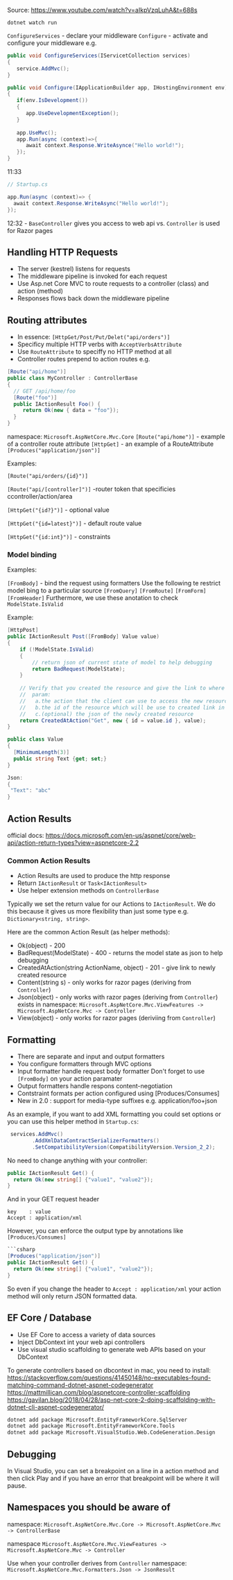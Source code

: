Source: https://www.youtube.com/watch?v=aIkpVzqLuhA&t=688s

`dotnet watch run`

`ConfigureServices`  - declare your middleware
`Configure` - activate and configure your middleware
e.g. 
```csharp
public void ConfigureServices(IServicetCollection services)
{
   service.AddMvc();
}

public void Configure(IApplicationBuilder app, IHostingEnvironment env)
{
   if(env.IsDevelopment())
   {
      app.UseDevelopmentException();
   }
   
   app.UseMvc();
   app.Run(async (context)=>{
      await context.Response.WriteAsynce("Hello world!");
   });
}
```



11:33
```csharp
// Startup.cs

app.Run(async (context)=> {
  await context.Response.WriteAsync("Hello world!");
});
```

12:32 - `BaseController` gives you access to web api vs. `Controller` is used for Razor pages

## Handling HTTP Requests
* The server (kestrel) listens for requests
* The middleware pipeline is invoked for each request
* Use Asp.net Core MVC to route requests to a controller (class) and action (method)
* Responses flows back down the middleware pipeline


## Routing attributes
* In essence: `[HttpGet/Post/Put/Delet("api/orders")]`
* Specificy multiple HTTP verbs with `AcceptVerbsAttribute`
* Use `RouteAttribute` to speciffy no HTTP method at all 
* Controller routes prepend to action routes 
   e.g. 
```csharp
[Route("api/home")]
public class MyController : ControllerBase
{
  // GET /api/home/foo
  [Route("foo")]
  public IActionResult Foo() {
     return Ok(new { data = "foo"});
  }
}
```

namespace: `Microsoft.AspNetCore.Mvc.Core`
`[Route("api/home")]` - example of a controller route attribute
`[HttpGet]` - an example of a RouteAttribute
`[Produces("application/json")]`

Examples:

`[Route("api/orders/{id}")]`

`[Route("api/[controller]")]` -router token that specificies ccontroller/action/area

`[HttpGet("{id?}")]` - optional value

`[HttpGet("{id=latest}")]` - default route value

`[HttpGet("{id:int}")]` - constraints

### Model binding

Examples:

`[FromBody]` - bind the request using formatters
Use the following te restrict model bing to a particular source
`[FromQuery]`
`[FromRoute]`
`[FromForm]`
`[FromHeader]`
Furthermore, we use these anotation to check `ModelState.IsValid`

Example:
```csharp
[HttpPost]
public IActionResult Post([FromBody] Value value)
{
    if (!ModelState.IsValid) 
    {
        // return json of current state of model to help debugging
        return BadRequest(ModelState); 
    }
    
    // Verify that you created the resource and give the link to where the client can get it
    //  param: 
    //   a.the action that the client can use to access the new resource
    //   b.the id of the resource which will be use to created link in response header
    //   c.(optional) the json of the newly created resource
    return CreatedAtAction("Get", new { id = value.id }, value); 
}

public class Value 
{
  [MinimumLength(3)]
  public string Text {get; set;}
}

Json:
{
 "Text": "abc"
}
```


## Action Results
official docs: https://docs.microsoft.com/en-us/aspnet/core/web-api/action-return-types?view=aspnetcore-2.2

### Common Action Results
* Action Results are used to produce the http response
* Return `IActionResult` or `Task<IActionResult>`
* Use helper extension methods on `ControllerBase`

Typically we set the return value for our Actions to `IActionResult`.
We do this because it gives us more flexibility than just some type e.g. `Dictionary<string, string>`.

Here are the common Action Result (as helper methods):
* Ok(object) - 200
* BadRequest(ModelState) - 400 - returns the model state as json to help debugging
* CreatedAtAction(string ActionName, object) - 201 - give link to newly created resource 
* Content(string s) - only works for razor pages (deriving from `Controller`)
* Json(object) - only works with razor pages (deriving from `Controller`) 
   exists in namespace: `Microsoft.AspNetCore.Mvc.ViewFeatures -> Microsoft.AspNetCore.Mvc -> Controller`
* View(object) - only works for razor pages (deriviing from `Controller`)


## Formatting
* There are separate and input and output formatters
* You configure formatters through MVC options
* Input formatter handle request body formatter 
    Don't forget to use `[FromBody]` on your action paramater
* Output formatters handle respons content-negotiation
* Contstraint formats per action configured using [Produces/Consumes]
* New in 2.0 : support for media-type suffixes e.g. application/foo+json

As an example, if you want to add XML formatting you could set options 
or you can use this helper method in  `Startup.cs`:
```csharp
 services.AddMvc()
        .AddXmlDataContractSerializerFormatters()
        .SetCompatibilityVersion(CompatibilityVersion.Version_2_2);
```
No need to change anything with your controller:
```csharp
public IActionResult Get() {
  return Ok(new string[] {"value1", "value2"});
}
```
And in your GET request header
```
key    : value
Accept : application/xml
```
However, you can enforce the output type by annotations like `[Produces/Consumes]`
```csharp
```csharp
[Produces("application/json")]
public IActionResult Get() {
  return Ok(new string[] {"value1", "value2"});
}
```
So even if you change the header to `Accept : application/xml` your action method
will only return JSON formatted data.


## EF Core / Database
* Use EF Core to access a variety of data sources
* Inject DbContext int your web api controllers
* Use visual studio scaffolding to generate web APIs based on your DbContext

To generate controllers based on dbcontext in mac, you need to install:
https://stackoverflow.com/questions/41450148/no-executables-found-matching-command-dotnet-aspnet-codegenerator
https://mattmillican.com/blog/aspnetcore-controller-scaffolding
https://gavilan.blog/2018/04/28/asp-net-core-2-doing-scaffolding-with-dotnet-cli-aspnet-codegenerator/
```bash
dotnet add package Microsoft.EntityFrameworkCore.SqlServer
dotnet add package Microsoft.EntityFrameworkCore.Tools
dotnet add package Microsoft.VisualStudio.Web.CodeGeneration.Design
```

## Debugging
In Visual Studio, you can set a breakpoint on a line in a action method
and then click Play and if you have an error that breakpoint will be where it will pause.

## Namespaces you should be aware of

namespace: `Microsoft.AspNetCore.Mvc.Core -> Microsoft.AspNetCore.Mvc -> ControllerBase`

namespace `Microsoft.AspNetCore.Mvc.ViewFeatures ->  Microsoft.AspNetCore.Mvc -> Controller`

Use when your controller derives from `Controller`
namespace: `Microsoft.AspNetCore.Mvc.Formatters.Json -> JsonResult`




